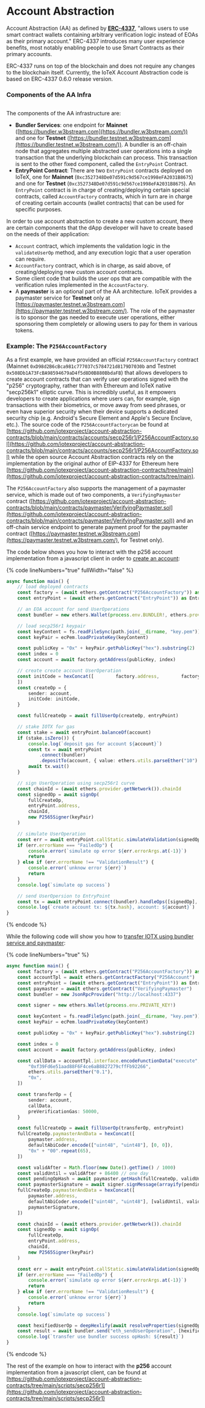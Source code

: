 # Account Abstraction

Account Abstraction (AA) as defined by [**ERC-4337**](https://eips.ethereum.org/EIPS/eip-4337), "allows users to use smart contract wallets containing arbitrary verification logic instead of EOAs as their primary account." ERC-4337 introduces many user experience benefits, most notably enabling people to use Smart Contracts as their primary accounts.

ERC-4337 runs on top of the blockchain and does not require any changes to the blockchain itself. Currently, the IoTeX Account Abstraction code is based on ERC-4337 0.6.0 release version.

### Components of the AA Infra <a href="#components-of-the-aa-infra" id="components-of-the-aa-infra"></a>

<figure><img src="../.gitbook/assets/aa .png" alt=""><figcaption></figcaption></figure>

The components of the AA infrastructure are:

* **Bundler Services**: one endpoint for **Mainnet** ([https://bundler.w3bstream.com](https://bundler.w3bstream.com/)) and one for **Testnet** ([https://bundler.testnet.w3bstream.com](https://bundler.testnet.w3bstream.com/)). A bundler is an off-chain node that aggregates multiple abstracted user operations into a single transaction that the underlying blockchain can process. This transaction is sent to the other fixed component, called the `EntryPoint` Contract.
* **EntryPoint Contract**: There are two `EntryPoint` contracts deployed on IoTeX, one for **Mainnet** (`0xc3527348De07d591c9d567ce1998eFA2031B8675`) and one for **Testnet** (`0xc3527348De07d591c9d567ce1998eFA2031B8675`). An `EntryPoint` contract is in charge of creating/deploying certain special contracts, called `AccountFactory` contracts, which in turn are in charge of creating certain accounts (wallet contracts) that can be used for specific purposes.

In order to use account abstraction to create a new custom account, there are certain components that the dApp developer will have to create based on the needs of their application:

* `Account` contract, which implements the validation logic in the `validateUserOp` method, and any execution logic that a user operation can require.
* `AccountFactory` contract, which is in charge, as said above, of creating/deploying new custom account contracts.
* Some client code that builds the user ops that are compatible with the verification rules implemented in the `AccountFactory`.
* A **paymaster** is an optional part of the AA architecture. IoTeX provides a paymaster service for **Testnet** only at [https://paymaster.testnet.w3bstream.com](https://paymaster.testnet.w3bstream.com/). The role of the paymaster is to sponsor the gas needed to execute user operations, either sponsoring them completely or allowing users to pay for them in various tokens.

### Example: The `P256AccountFactory` <a href="#example-the-p256accountfactory" id="example-the-p256accountfactory"></a>

As a first example, we have provided an official `P256AccountFactory` contract (Mainnet `0xD98d2B6cBca981c777037c5784721d8179D7030b` and Testnet `0x508Db1A73FcBA98594679aD4f5d8D0B880BbdaFB`) that allows developers to create account contracts that can verify user operations signed with the "p256" cryptography, rather than with Ethereum and IoTeX native "secp256k1" elliptic curve. This is incredibly useful, as it empowers developers to create applications where users can, for example, sign transactions with their biometrics, or move away from seed phrases, or even have superior security when their device supports a dedicated security chip (e.g. Android's Secure Element and Apple's Secure Enclave, etc.). The source code of the `P256AccountFactorycan` be found at [https://github.com/iotexproject/account-abstraction-contracts/blob/main/contracts/accounts/secp256r1/P256AccountFactory.sol](https://github.com/iotexproject/account-abstraction-contracts/blob/main/contracts/accounts/secp256r1/P256AccountFactory.sol) while the open source Account Abstraction contracts rely on the implementation by the original author of EIP-4337 for Ethereum here [https://github.com/iotexproject/account-abstraction-contracts/tree/main](https://github.com/iotexproject/account-abstraction-contracts/tree/main).

The `P256AccountFactory` also supports the management of a paymaster service, which is made out of two components, a `VerifyingPaymaster` contract ([https://github.com/iotexproject/account-abstraction-contracts/blob/main/contracts/paymaster/VerifyingPaymaster.sol](https://github.com/iotexproject/account-abstraction-contracts/blob/main/contracts/paymaster/VerifyingPaymaster.sol)) and an off-chain service endpoint to generate payment proof for the paymaster contract ([https://paymaster.testnet.w3bstream.com](https://paymaster.testnet.w3bstream.com/), for Testnet only).

The code below shows you how to interact with the p256 account implementation from a javascript client in order to [create an account](https://github.com/iotexproject/account-abstraction-contracts/blob/main/scripts/secp256r1/create.ts):

{% code lineNumbers="true" fullWidth="false" %}
```typescript
async function main() {
    // load deployed contracts
    const factory = (await ethers.getContract("P256AccountFactory")) as P256AccountFactory
    const entryPoint = (await ethers.getContract("EntryPoint")) as EntryPoint

    // an EOA account for send UserOperations
    const bundler = new ethers.Wallet(process.env.BUNDLER!, ethers.provider)

    // load secp256r1 keypair
    const keyContent = fs.readFileSync(path.join(__dirname, "key.pem"))
    const keyPair = ecPem.loadPrivateKey(keyContent)

    const publicKey = "0x" + keyPair.getPublicKey("hex").substring(2)
    const index = 0
    const account = await factory.getAddress(publicKey, index)

    // create create account UserOperation
    const initCode = hexConcat([        factory.address,        factory.interface.encodeFunctionData("createAccount", [publicKey, index]),
    ])
    const createOp = {
        sender: account,
        initCode: initCode,
    }

    const fullCreateOp = await fillUserOp(createOp, entryPoint)

    // stake IOTX for gas
    const stake = await entryPoint.balanceOf(account)
    if (stake.isZero()) {
        console.log(`deposit gas for account ${account}`)
        const tx = await entryPoint
            .connect(bundler)
            .depositTo(account, { value: ethers.utils.parseEther("10") })
        await tx.wait()
    }

    // sign UserOperation using secp256r1 curve
    const chainId = (await ethers.provider.getNetwork()).chainId
    const signedOp = await signOp(
        fullCreateOp,
        entryPoint.address,
        chainId,
        new P2565Signer(keyPair)
    )

    // simulate UserOperation
    const err = await entryPoint.callStatic.simulateValidation(signedOp).catch((e) => e)
    if (err.errorName === "FailedOp") {
        console.error(`simulate op error ${err.errorArgs.at(-1)}`)
        return
    } else if (err.errorName !== "ValidationResult") {
        console.error(`unknow error ${err}`)
        return
    }
    console.log(`simulate op success`)

    // send UserOpersion to EntryPoint
    const tx = await entryPoint.connect(bundler).handleOps([signedOp], bundler.address)
    console.log(`create account tx: ${tx.hash}, account: ${account}`)
}
```
{% endcode %}



While the following code will show you how to [transfer IOTX using bundler service and paymaster](https://github.com/iotexproject/account-abstraction-contracts/blob/main/scripts/secp256r1/transfer-bundler.ts):&#x20;

{% code lineNumbers="true" %}
```typescript
async function main() {
    const factory = (await ethers.getContract("P256AccountFactory")) as P256AccountFactory
    const accountTpl = await ethers.getContractFactory("P256Account")
    const entryPoint = (await ethers.getContract("EntryPoint")) as EntryPoint
    const paymaster = await ethers.getContract("VerifyingPaymaster")
    const bundler = new JsonRpcProvider("http://localhost:4337")

    const signer = new ethers.Wallet(process.env.PRIVATE_KEY!)

    const keyContent = fs.readFileSync(path.join(__dirname, "key.pem"))
    const keyPair = ecPem.loadPrivateKey(keyContent)

    const publicKey = "0x" + keyPair.getPublicKey("hex").substring(2)

    const index = 0
    const account = await factory.getAddress(publicKey, index)

    const callData = accountTpl.interface.encodeFunctionData("execute", [
        "0xf39Fd6e51aad88F6F4ce6aB8827279cffFb92266",
        ethers.utils.parseEther("0.1"),
        "0x",
    ])

    const transferOp = {
        sender: account,
        callData,
        preVerificationGas: 50000,
    }

    const fullCreateOp = await fillUserOp(transferOp, entryPoint)
    fullCreateOp.paymasterAndData = hexConcat([
        paymaster.address,
        defaultAbiCoder.encode(["uint48", "uint48"], [0, 0]),
        "0x" + "00".repeat(65),
    ])

    const validAfter = Math.floor(new Date().getTime() / 1000)
    const validUntil = validAfter + 86400 // one day
    const pendingOpHash = await paymaster.getHash(fullCreateOp, validUntil, validAfter)
    const paymasterSignature = await signer.signMessage(arrayify(pendingOpHash))
    fullCreateOp.paymasterAndData = hexConcat([
        paymaster.address,
        defaultAbiCoder.encode(["uint48", "uint48"], [validUntil, validAfter]),
        paymasterSignature,
    ])

    const chainId = (await ethers.provider.getNetwork()).chainId
    const signedOp = await signOp(
        fullCreateOp,
        entryPoint.address,
        chainId,
        new P2565Signer(keyPair)
    )

    const err = await entryPoint.callStatic.simulateValidation(signedOp).catch((e) => e)
    if (err.errorName === "FailedOp") {
        console.error(`simulate op error ${err.errorArgs.at(-1)}`)
        return
    } else if (err.errorName !== "ValidationResult") {
        console.error(`unknow error ${err}`)
        return
    }
    console.log(`simulate op success`)

    const hexifiedUserOp = deepHexlify(await resolveProperties(signedOp))
    const result = await bundler.send("eth_sendUserOperation", [hexifiedUserOp, entryPoint.address])
    console.log(`transfer use bundler success opHash: ${result}`)
}
```
{% endcode %}

The rest of the example on how to interact with the **p256** account implementation from a javascript client, can be found at [https://github.com/iotexproject/account-abstraction-contracts/tree/main/scripts/secp256r1](https://github.com/iotexproject/account-abstraction-contracts/tree/main/scripts/secp256r1)
